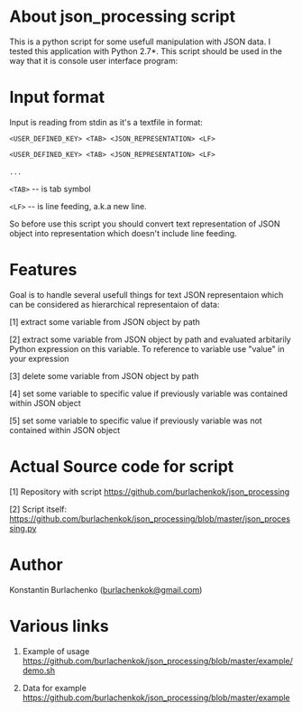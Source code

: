 # About json_processing script

This is a python script for some usefull manipulation with JSON data. I tested this application with Python 2.7*. 
This script should be used in the way that it is console user interface program:

# Input format

Input is reading from stdin as it's a textfile in format:

`<USER_DEFINED_KEY> <TAB> <JSON_REPRESENTATION> <LF>`

`<USER_DEFINED_KEY> <TAB> <JSON_REPRESENTATION> <LF>`

`...`
  

`<TAB>` -- is tab symbol

`<LF>` -- is line feeding, a.k.a new line.

So before use this script you should convert text representation of JSON object into representation which doesn't include line feeding.

# Features
Goal is to handle several usefull things for text JSON representaion which can be considered as hierarchical representaion of data:

[1] extract some variable from JSON object by path

[2] extract some variable from JSON object by path and evaluated arbitarily Python expression on this variable. To reference to variable use "value" in your expression

[3] delete some variable from JSON object by path

[4] set some variable to specific value if previously variable was contained within JSON object

[5] set some variable to specific value if previously variable was not contained within JSON object

# Actual Source code for script

[1] Repository with script https://github.com/burlachenkok/json_processing

[2] Script itself: https://github.com/burlachenkok/json_processing/blob/master/json_processing.py

# Author
Konstantin Burlachenko (burlachenkok@gmail.com)

# Various links
1. Example of usage https://github.com/burlachenkok/json_processing/blob/master/example/demo.sh

2. Data for example https://github.com/burlachenkok/json_processing/blob/master/example 
